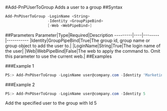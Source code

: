 #Add-PnPUserToGroup
Adds a user to a group
##Syntax
```powershell
Add-PnPUserToGroup -LoginName <String>
                   -Identity <GroupPipeBind>
                   [-Web <WebPipeBind>]
```


##Parameters
Parameter|Type|Required|Description
---------|----|--------|-----------
|Identity|GroupPipeBind|True|The group id, group name or group object to add the user to.|
|LoginName|String|True|The login name of the user|
|Web|WebPipeBind|False|The web to apply the command to. Omit this parameter to use the current web.|
##Examples

###Example 1
```powershell
PS:> Add-PnPUserToGroup -LoginName user@company.com -Identity 'Marketing Site Members'
```


###Example 2
```powershell
PS:> Add-PnPUserToGroup -LoginName user@company.com -Identity 5
```
Add the specified user to the group with Id 5
